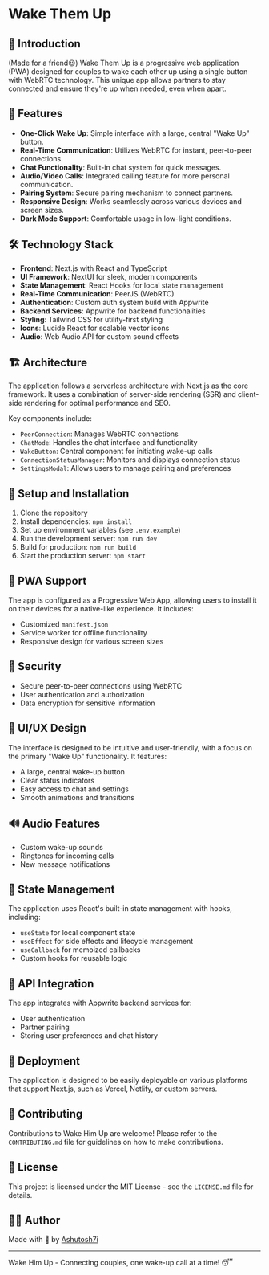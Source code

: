 # Wake Them Up

## 🌟 Introduction

(Made for a friend😉)
Wake Them Up is a progressive web application (PWA) designed for couples to wake each other up using a single button with WebRTC technology. This unique app allows partners to stay connected and ensure they're up when needed, even when apart.

## 🚀 Features

- **One-Click Wake Up**: Simple interface with a large, central "Wake Up" button.
- **Real-Time Communication**: Utilizes WebRTC for instant, peer-to-peer connections.
- **Chat Functionality**: Built-in chat system for quick messages.
- **Audio/Video Calls**: Integrated calling feature for more personal communication.
- **Pairing System**: Secure pairing mechanism to connect partners.
- **Responsive Design**: Works seamlessly across various devices and screen sizes.
- **Dark Mode Support**: Comfortable usage in low-light conditions.

## 🛠 Technology Stack

- **Frontend**: Next.js with React and TypeScript
- **UI Framework**: NextUI for sleek, modern components
- **State Management**: React Hooks for local state management
- **Real-Time Communication**: PeerJS (WebRTC)
- **Authentication**: Custom auth system build with Appwrite
- **Backend Services**: Appwrite for backend functionalities
- **Styling**: Tailwind CSS for utility-first styling
- **Icons**: Lucide React for scalable vector icons
- **Audio**: Web Audio API for custom sound effects

## 🏗 Architecture

The application follows a serverless architecture with Next.js as the core framework. It uses a combination of server-side rendering (SSR) and client-side rendering for optimal performance and SEO.

Key components include:
- `PeerConnection`: Manages WebRTC connections
- `ChatMode`: Handles the chat interface and functionality
- `WakeButton`: Central component for initiating wake-up calls
- `ConnectionStatusManager`: Monitors and displays connection status
- `SettingsModal`: Allows users to manage pairing and preferences

## 🔧 Setup and Installation

1. Clone the repository
2. Install dependencies: `npm install`
3. Set up environment variables (see `.env.example`)
4. Run the development server: `npm run dev`
5. Build for production: `npm run build`
6. Start the production server: `npm start`

## 📱 PWA Support

The app is configured as a Progressive Web App, allowing users to install it on their devices for a native-like experience. It includes:
- Customized `manifest.json`
- Service worker for offline functionality
- Responsive design for various screen sizes

## 🔐 Security

- Secure peer-to-peer connections using WebRTC
- User authentication and authorization
- Data encryption for sensitive information

## 🎨 UI/UX Design

The interface is designed to be intuitive and user-friendly, with a focus on the primary "Wake Up" functionality. It features:
- A large, central wake-up button
- Clear status indicators
- Easy access to chat and settings
- Smooth animations and transitions

## 🔊 Audio Features

- Custom wake-up sounds
- Ringtones for incoming calls
- New message notifications

## 🔄 State Management

The application uses React's built-in state management with hooks, including:
- `useState` for local component state
- `useEffect` for side effects and lifecycle management
- `useCallback` for memoized callbacks
- Custom hooks for reusable logic

## 📡 API Integration

The app integrates with Appwrite backend services for:
- User authentication
- Partner pairing
- Storing user preferences and chat history

## 🚀 Deployment

The application is designed to be easily deployable on various platforms that support Next.js, such as Vercel, Netlify, or custom servers.

## 🤝 Contributing

Contributions to Wake Him Up are welcome! Please refer to the `CONTRIBUTING.md` file for guidelines on how to make contributions.

## 📄 License

This project is licensed under the MIT License - see the `LICENSE.md` file for details.

## 👨‍💻 Author

Made with 💖 by [Ashutosh7i](https://github.com/Ashutosh7i)

---

Wake Him Up - Connecting couples, one wake-up call at a time! 😴
